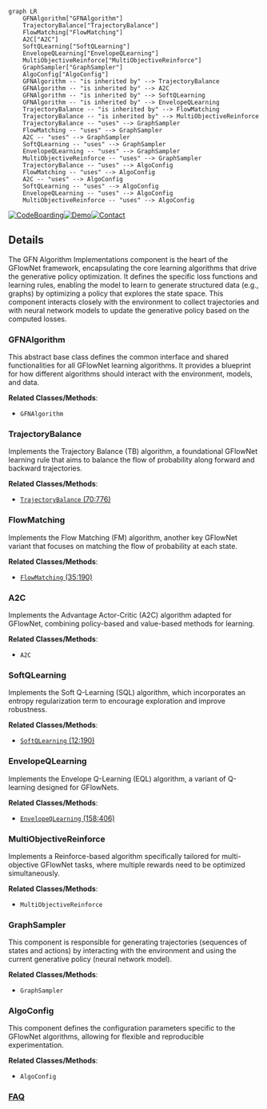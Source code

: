 ```mermaid
graph LR
    GFNAlgorithm["GFNAlgorithm"]
    TrajectoryBalance["TrajectoryBalance"]
    FlowMatching["FlowMatching"]
    A2C["A2C"]
    SoftQLearning["SoftQLearning"]
    EnvelopeQLearning["EnvelopeQLearning"]
    MultiObjectiveReinforce["MultiObjectiveReinforce"]
    GraphSampler["GraphSampler"]
    AlgoConfig["AlgoConfig"]
    GFNAlgorithm -- "is inherited by" --> TrajectoryBalance
    GFNAlgorithm -- "is inherited by" --> A2C
    GFNAlgorithm -- "is inherited by" --> SoftQLearning
    GFNAlgorithm -- "is inherited by" --> EnvelopeQLearning
    TrajectoryBalance -- "is inherited by" --> FlowMatching
    TrajectoryBalance -- "is inherited by" --> MultiObjectiveReinforce
    TrajectoryBalance -- "uses" --> GraphSampler
    FlowMatching -- "uses" --> GraphSampler
    A2C -- "uses" --> GraphSampler
    SoftQLearning -- "uses" --> GraphSampler
    EnvelopeQLearning -- "uses" --> GraphSampler
    MultiObjectiveReinforce -- "uses" --> GraphSampler
    TrajectoryBalance -- "uses" --> AlgoConfig
    FlowMatching -- "uses" --> AlgoConfig
    A2C -- "uses" --> AlgoConfig
    SoftQLearning -- "uses" --> AlgoConfig
    EnvelopeQLearning -- "uses" --> AlgoConfig
    MultiObjectiveReinforce -- "uses" --> AlgoConfig
```

[![CodeBoarding](https://img.shields.io/badge/Generated%20by-CodeBoarding-9cf?style=flat-square)](https://github.com/CodeBoarding/GeneratedOnBoardings)[![Demo](https://img.shields.io/badge/Try%20our-Demo-blue?style=flat-square)](https://www.codeboarding.org/demo)[![Contact](https://img.shields.io/badge/Contact%20us%20-%20contact@codeboarding.org-lightgrey?style=flat-square)](mailto:contact@codeboarding.org)

## Details

The GFN Algorithm Implementations component is the heart of the GFlowNet framework, encapsulating the core learning algorithms that drive the generative policy optimization. It defines the specific loss functions and learning rules, enabling the model to learn to generate structured data (e.g., graphs) by optimizing a policy that explores the state space. This component interacts closely with the environment to collect trajectories and with neural network models to update the generative policy based on the computed losses.

### GFNAlgorithm
This abstract base class defines the common interface and shared functionalities for all GFlowNet learning algorithms. It provides a blueprint for how different algorithms should interact with the environment, models, and data.


**Related Classes/Methods**:

- `GFNAlgorithm`


### TrajectoryBalance
Implements the Trajectory Balance (TB) algorithm, a foundational GFlowNet learning rule that aims to balance the flow of probability along forward and backward trajectories.


**Related Classes/Methods**:

- <a href="https://github.com/recursionpharma/gflownet/blob/trunk/src/gflownet/algo/trajectory_balance.py#L70-L776" target="_blank" rel="noopener noreferrer">`TrajectoryBalance` (70:776)</a>


### FlowMatching
Implements the Flow Matching (FM) algorithm, another key GFlowNet variant that focuses on matching the flow of probability at each state.


**Related Classes/Methods**:

- <a href="https://github.com/recursionpharma/gflownet/blob/trunk/src/gflownet/algo/flow_matching.py#L35-L190" target="_blank" rel="noopener noreferrer">`FlowMatching` (35:190)</a>


### A2C
Implements the Advantage Actor-Critic (A2C) algorithm adapted for GFlowNet, combining policy-based and value-based methods for learning.


**Related Classes/Methods**:

- `A2C`


### SoftQLearning
Implements the Soft Q-Learning (SQL) algorithm, which incorporates an entropy regularization term to encourage exploration and improve robustness.


**Related Classes/Methods**:

- <a href="https://github.com/recursionpharma/gflownet/blob/trunk/src/gflownet/algo/soft_q_learning.py#L12-L190" target="_blank" rel="noopener noreferrer">`SoftQLearning` (12:190)</a>


### EnvelopeQLearning
Implements the Envelope Q-Learning (EQL) algorithm, a variant of Q-learning designed for GFlowNets.


**Related Classes/Methods**:

- <a href="https://github.com/recursionpharma/gflownet/blob/trunk/src/gflownet/algo/envelope_q_learning.py#L158-L406" target="_blank" rel="noopener noreferrer">`EnvelopeQLearning` (158:406)</a>


### MultiObjectiveReinforce
Implements a Reinforce-based algorithm specifically tailored for multi-objective GFlowNet tasks, where multiple rewards need to be optimized simultaneously.


**Related Classes/Methods**:

- `MultiObjectiveReinforce`


### GraphSampler
This component is responsible for generating trajectories (sequences of states and actions) by interacting with the environment and using the current generative policy (neural network model).


**Related Classes/Methods**:

- `GraphSampler`


### AlgoConfig
This component defines the configuration parameters specific to the GFlowNet algorithms, allowing for flexible and reproducible experimentation.


**Related Classes/Methods**:

- `AlgoConfig`




### [FAQ](https://github.com/CodeBoarding/GeneratedOnBoardings/tree/main?tab=readme-ov-file#faq)